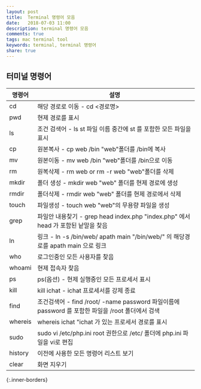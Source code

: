 ```yaml
---
layout: post
title:  Terminal 명령어 모음
date:   2018-07-03 11:00
description: terminal 명령어 모음
comments: true
tags: mac terminal tool
keywords: terminal, terminal 명령어
share: true 
---
```


## 터미널 명령어

명령어 | 설명
--- | ---
cd | 해당 경로로 이동 - cd <경로명>
pwd | 현제 경로를 표시
ls | 조건 검색어 - ls st 파일 이름 중간에 st 를 포함한 모든 파일을 표시
cp | 원본복사 - cp web /bin "web"폴더를 /bin에 복사
mv | 원본이동 - mv web /bin "web"폴더를 /bin으로 이동
rm | 원복삭제 - rm web or rm -r web "web"폴더를 삭제
mkdir | 폴더 생성 - mkdir web "web" 폴더를 현제 경로에 생성
rmdir | 폴더삭제 - rmdir web "web" 폴더를 현제 경로에서 삭제
touch | 파일생성 - touch web "web"의 무용량 파일을 생성
grep | 파일안 내용찾기 - grep head index.php "index.php" 에서 head 가 포함된 낱말을 찾음
ln | 링크 - ln -s /bin/web/ apath main "/bin/web/" 의 해당경로를 apath main 으로 링크
who | 로그인중인 모든 사용자를 찾음
whoami | 현제 접속자 찾음
ps | ps(옵션) - 현제 실행중인 모든 프로세서 표시
kill | kill ichat - ichat 프로세서를 강제 종료
find | 조건검색어 - find /root/ -name password 파일이름에 password 를 포함한 파일을 /root 폴더에서 검색
whereis | whereis ichat "ichat 가 있는 프로세서 경로를 표시
sudo | sudo vi /etc/php.ini root 권한으로 /etc/ 폴더에 php.ini 파일을 vi로 편집
history | 이전에 사용한 모든 명령어 리스트 보기
clear | 화면 지우기
{:.inner-borders}

<br>
<br>
<br>
<br>
<br>